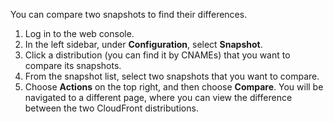You can compare two snapshots to find their differences.

1. Log in to the web console.
2. In the left sidebar, under **Configuration**, select **Snapshot**. 
3. Click a distribution (you can find it by CNAMEs) that you want to compare its snapshots.
4. From the snapshot list, select two snapshots that you want to compare.
5. Choose **Actions** on the top right, and then choose **Compare**. You will be navigated to a different page, where you can view the difference between the two CloudFront distributions.

